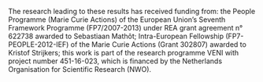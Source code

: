 The research leading to these results has received funding from: the People Programme (Marie Curie Actions) of the European Union’s Seventh Framework Programme (FP7/2007-2013) under REA grant agreement n° 622738 awarded to Sebastiaan Mathôt; Intra-European Fellowship (FP7-PEOPLE-2012-IEF) of the Marie Curie Actions (Grant 302807) awarded to Kristof Strijkers; this work is part of the research programme VENI with project number 451-16-023, which is financed by the Netherlands Organisation for Scientific Research (NWO).

